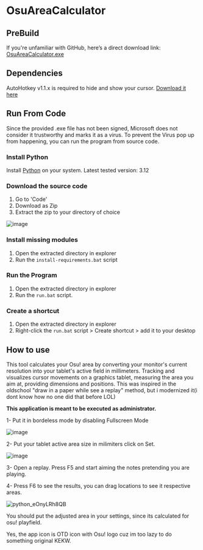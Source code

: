 # OsuAreaCalculator

## PreBuild
If you're unfamiliar with GitHub, here’s a direct download link:  [OsuAreaCalculator.exe](https://github.com/KaikeGold/OsuAreaCalculator/releases/download/OsuAreaCalculatorFinal/OsuAreaCalculatorFinalVerSetup.exe)

## Dependencies 

AutoHotkey v1.1.x is required to hide and show your cursor.
[Download it here](https://www.autohotkey.com/download/ahk-install.exe)

## Run From Code
Since the provided .exe file has not been signed, Microsoft does not consider it trustworthy and marks it as a virus.
To prevent the Virus pop up from happening, you can run the program from source code.


### Install Python
Install [Python](https://www.python.org/downloads/) on your system. Latest tested version: 3.12

### Download the source code
1. Go to 'Code'
2. Download as Zip
3. Extract the zip to your directory of choice

![image](https://github.com/user-attachments/assets/abde6269-73e6-4f2d-ba18-014b5edb1106)


### Install missing modules
1. Open the extracted directory in explorer
2. Run the `install-requirements.bat` script

### Run the Program
1. Open the extracted directory in explorer
2. Run the `run.bat` script.

### Create a shortcut
1. Open the extracted directory in explorer
2. Right-click the `run.bat` script > Create shortcut > add it to your desktop

   
## How to use
This tool calculates your Osu! area by converting your monitor's current resolution into your tablet's active field in millimeters. Tracking and visualizes cursor movements on a graphics tablet, measuring the area you aim at, providing dimensions and positions. This was inspired in the oldschool "draw in a paper while see a replay" method, but i modernized it(i dont know how no one did that before LOL)


**This application is meant to be executed as administrator.**

  

1- Put it in bordeless mode by disabling Fullscreen Mode

![image](https://github.com/user-attachments/assets/6b463f7c-e461-4a53-8972-09b97781a8f1)

2- Put your tablet active area size in milimiters click on Set.

![image](https://github.com/user-attachments/assets/14690e24-3af9-44c8-85cd-8340f2893dd9)

3- Open a replay. Press F5 and start aiming the notes pretending you are playing.

4- Press F6 to see the results, you can drag locations to see it respective areas.

![python_eOnyLRh8QB](https://github.com/user-attachments/assets/753aa001-0cd3-4bab-9749-d2867dd7ab33)

You should put the adjusted area in your settings, since its calculated for osu! playfield.

Yes, the app icon is OTD icon with Osu! logo cuz im too lazy to do something original KEKW.
